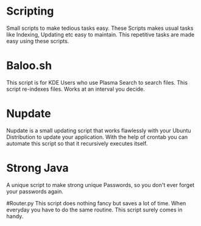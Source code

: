 # Scripting
Small scripts to make tedious tasks easy.
These Scripts makes usual tasks like Indexing, Updating etc easy to maintain. This repetitive tasks are made easy using these scripts.
# Baloo.sh
This script is for KDE Users who use Plasma Search to search files. This script re-indexes files. Works at an interval you decide.

# Nupdate
Nupdate is a small updating script that works flawlessly with your Ubuntu Distribution to update your application. With the help of crontab you can automate this script so that it recursively executes itself.

# Strong Java
A unique script to make strong unique Passwords, so you don't ever forget your passwords again.

#Router.py
This script does nothing fancy but saves a lot of time. When everyday you have to do the same routine. This script surely comes in handy.
